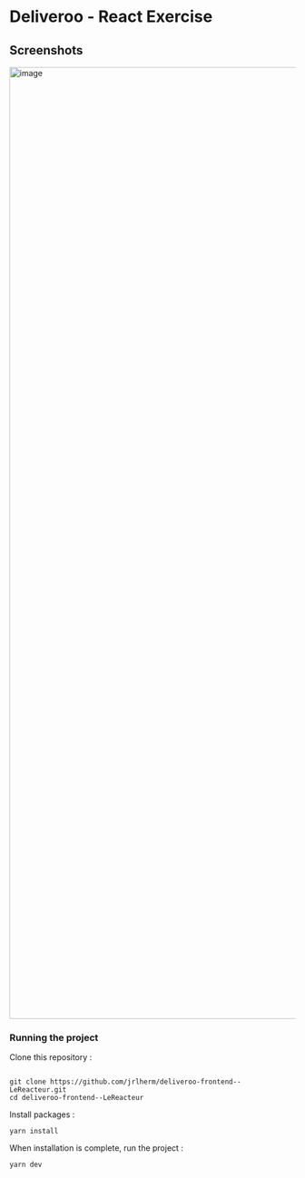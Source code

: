 # Deliveroo - React Exercise

## Screenshots

<img width="1678" alt="image" src="https://github.com/jrlherm/deliveroo-frontend--LeReacteur/assets/10896142/a57a6f5e-3d5d-469d-b843-4b3ddbad689c">

### Running the project

Clone this repository :

```console

git clone https://github.com/jrlherm/deliveroo-frontend--LeReacteur.git
cd deliveroo-frontend--LeReacteur
```

Install packages :

```console
yarn install
```

When installation is complete, run the project :

```console
yarn dev
```
